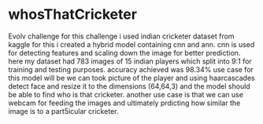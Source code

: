 # whosThatCricketer
Evolv challenge
for this challenge i used indian cricketer dataset from kaggle
for this i created a hybrid model containing cnn and ann. cnn is used for detecting features and scaling down the image for better prediction.
here my dataset had 783 images of 15 indian players which split into 9:1 for training and testing purposes.
accuracy achieved was 98.34% 
use case for this model will be we can took picture of the player and using haarcascades detect face and resize it to the dimensions (64,64,3) and the model 
should be able to find who is that cricketer.
another use case is that we can use webcam for feeding the images and ultimately prdicting how similar the image is to a part5icular cricketer.
